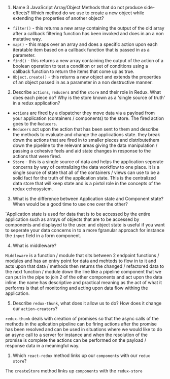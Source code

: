 1.  Name 3 JavaScript Array/Object Methods that do not produce side-effects? Which method do we use to create a new object while extending the properties of another object?

* `filter()` - this returns a new array containing the output of the old array after a callback filtering function has been invoked and does in an a non mutative way.
* `map()` - this maps over an array and does a specific action upon each iteratable item based on a callback function that is passed in as a parameter.
* `find()` - this returns a new array containing the output of the action of a boolean operation to test a condition or set of conditions using a callback function to return the items that come up as true.
* `Object.create()` - this returns a new object and extends the properties of an object passed in as a parameter in a non destructive manner.

2.  Describe `actions`, `reducers` and the `store` and their role in Redux. What does each piece do? Why is the store known as a 'single source of truth' in a redux application?

* `Actions` are fired by a dispatcher they move data via a payload from your application (containers / components) to the store. The fired action goes to the `Reducers`.
* `Reducers` act upon the action that has been sent to them and describe the methods to evaluate and change the applications state. they break down the actions that are fired in to smaller pieces and distributethem down the pipeline to the relevant areas giving the data manipulation / passing a cohesive feels and aid state changes in response to the actions that were fired.
* `Store` - this is a single source of data and helps the application seperate concerns by way of centralizing the data workflow to one place. it is a single source of state that all of the containers / views can use to be a solid fact for the truth of the application state. This is the centralized data store that will keep state and is a pivtol role in the concepts of the redux echosystem.

3.  What is the difference between Application state and Component state? When would be a good time to use one over the other?

`Application state is used for data that is to be accessed by the entire application such as arrays of objects that are to be accessed by components and displayed to the user. and object state is useful if you want to seperate your data concerns in to a more fgranular approach for instance the ``input`` field in a form component.

4.  What is middleware?

`Middleware` is a function / module that sits between 2 endpoint functions / modules and has an entry point for data and mehtods to flow in to it and acts upon that data / methods then returns the changed / refactored data to the next function / module down the line like a pipeline component that we can put in the pipe to join 2 of the other components and act upon the data inline. the name has descriptive and practical meaning as the act of what it performs is that of monitoring and acting upon data flow withing the application.

5.  Describe `redux-thunk`, what does it allow us to do? How does it change our `action-creators`?

`redux-thunk` deals with creation of promises so that the async calls of the methods in the aplication pipeline can be firing actions after the promise has been resolved and can be used in situations where we would like to do an async call to a server for instance and when the resolution of the promise is complete the actions can be performed on the payload / response data in a meaningful way.

1.  Which `react-redux` method links up our `components` with our `redux store`?

The `createStore` method links up `components` with the `redux-store`
